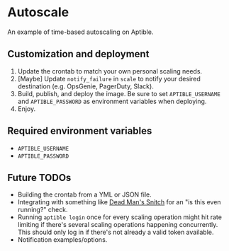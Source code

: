 # Autoscale
An example of time-based autoscaling on Aptible.

## Customization and deployment

1. Update the crontab to match your own personal scaling needs.
2. [Maybe] Update `notify_failure` in `scale` to notify your desired destination 
   (e.g. OpsGenie, PagerDuty, Slack).
3. Build, publish, and deploy the image. Be sure to set 
   `APTIBLE_USERNAME` and `APTIBLE_PASSWORD` as environment variables when deploying.
4. Enjoy.

## Required environment variables

* `APTIBLE_USERNAME`
* `APTIBLE_PASSWORD`

## Future TODOs

* Building the crontab from a YML or JSON file.
* Integrating with something like [Dead Man's Snitch](https://deadmanssnitch.com/)
  for an "is this even running?" check.
* Running `aptible login` once for every scaling operation might hit rate limiting if there's several
  scaling operations happening concurrently. This should only log in if there's not already a
  valid token available.
* Notification examples/options.